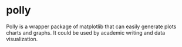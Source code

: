 # polly
Polly is a wrapper package of matplotlib that can easily generate plots charts and graphs. It could be used by academic writing and data visualization. 
